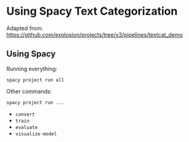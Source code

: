 # Using Spacy Text Categorization

Adapted from: <https://github.com/explosion/projects/tree/v3/pipelines/textcat_demo>

## Using Spacy

Running everything:

`spacy project run all`

Other commands:

`spacy project run ...`

- `convert`
- `train`
- `evaluate`
- `visualize-model`
